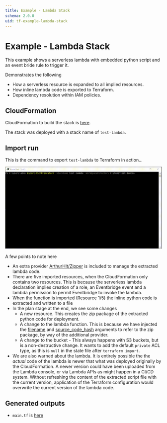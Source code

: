 ```yaml
---
title: Example - Lambda Stack
schema: 2.0.0
uid: tf-example-lambda-stack
---
```


# Example - Lambda Stack

This example shows a serverless lambda with embedded python script and an event bride rule to trigger it.

Demonstrates the following
* How a serverless resource is expanded to all implied resources.
* How inline lambda code is exported to Terraform.
* Dependency resolution within IAM policies.

## CloudFormation

CloudFormation to build the stack is [here](./cloudformation.md).

The stack was deployed with a stack name of `test-lambda`.

## Import run

This is the command to export `test-lambda` to Terraform in action...

![Running](../../../../images/tf-lambda-import.gif)

A few points to note here

* An extra provider [ArthurHlt/Zipper](https://registry.terraform.io/providers/ArthurHlt/zipper/latest) is included to manage the extracted lambda code.
* There are five imported resources, when the CloudFormation only contains two resources. This is because the serverless lambda declaration implies creation of a role, an Eventbridge event and a lambda permission to permit Eventbridge to invoke the lambda.
* When the function is imported (Resource 1/5) the inline python code is extracted and written to a file
* In the plan stage at the end, we see some changes
    * A new resource. This creates the zip package of the extracted python code for deployment.
    * A change to the lambda function. This is because we have injected the [filename](https://registry.terraform.io/providers/hashicorp/aws/latest/docs/resources/lambda_function#filename) and [source_code_hash](https://registry.terraform.io/providers/hashicorp/aws/latest/docs/resources/lambda_function#source_code_hash) arguments to refer to the zip package, by way of the additional provider.
    * A change to the bucket - This always happens with S3 buckets, but is a non-destructive change. It wants to add the default `private` ACL type, as this is `null` in the state file after `terraform import`.
* We are also warned about the lambda. It is entirely possible the the *actual* code of the lambda is newer that what was deployed originally by the CloudFormation. A newer version could have been uploaded from the Lambda console, or via Lambda APIs as might happen in a CI/CD system. Without refreshing the content of the extracted script file with the current version, application of the Terraform configuration would overwrite the current version of the lambda code.

## Generated outputs

* `main.tf` is [here](./hcl.md)

